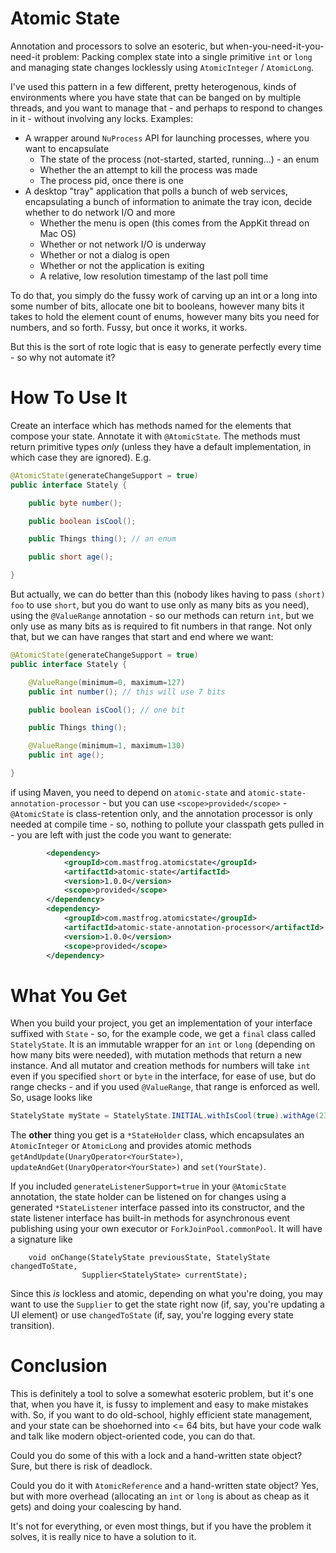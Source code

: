 Atomic State
============

Annotation and processors to solve an esoteric, but when-you-need-it-you-need-it
problem:  Packing complex state into a single primitive `int` or `long` and managing
state changes locklessly using `AtomicInteger` / `AtomicLong`.

I've used this pattern in a few different, pretty heterogenous, kinds of environments
where you have state that can be banged on by multiple threads, and you want to manage
that - and perhaps to respond to changes in it - without involving any locks.  Examples:

  * A wrapper around `NuProcess` API for launching processes, where you want to encapsulate
    * The state of the process (not-started, started, running...) - an enum
    * Whether the an attempt to kill the process was made
    * The process pid, once there is one
  * A desktop "tray" application that polls a bunch of web services, encapsulating a bunch of information to animate the tray icon, decide whether to do network I/O and more
    * Whether the menu is open (this comes from the AppKit thread on Mac OS)
    * Whether or not network I/O is underway
    * Whether or not a dialog is open
    * Whether or not the application is exiting
    * A relative, low resolution timestamp of the last poll time

To do that, you simply do the fussy work of carving up an int or a long into some number of bits,
allocate one bit to booleans, however many bits it takes to hold the element count of enums, however
many bits you need for numbers, and so forth.  Fussy, but once it works, it works.

But this is the sort of rote logic that is easy to generate perfectly every time - so why not automate it?

How To Use It
=============

Create an interface which has methods named for the elements that compose your state.  Annotate it with `@AtomicState`.
The methods must return primitive types *only* (unless they have a default implementation, in which case they are
ignored).  E.g.

```java
@AtomicState(generateChangeSupport = true)
public interface Stately {

    public byte number();

    public boolean isCool();

    public Things thing(); // an enum

    public short age();

}
```

But actually, we can do better than this (nobody likes having to pass `(short) foo` to use `short`, but
you do want to use only as many bits as you need), using the `@ValueRange` annotation - so our methods
can return `int`, but we only use as many bits as is required to fit numbers in that range.  Not only
that, but we can have ranges that start and end where we want:

```java
@AtomicState(generateChangeSupport = true)
public interface Stately {

    @ValueRange(minimum=0, maximum=127)
    public int number(); // this will use 7 bits

    public boolean isCool(); // one bit

    public Things thing();

    @ValueRange(minimum=1, maximum=130)
    public int age();

}
```


if using Maven, you need to depend on `atomic-state` and `atomic-state-annotation-processor` - but you
can use `<scope>provided</scope>` - `@AtomicState` is class-retention only, and the annotation processor
is only needed at compile time - so, nothing to pollute your classpath gets pulled in - you are left with
just the code you want to generate:


```xml
        <dependency>
            <groupId>com.mastfrog.atomicstate</groupId>
            <artifactId>atomic-state</artifactId>
            <version>1.0.0</version>
            <scope>provided</scope>
        </dependency>
        <dependency>
            <groupId>com.mastfrog.atomicstate</groupId>
            <artifactId>atomic-state-annotation-processor</artifactId>
            <version>1.0.0</version>
            <scope>provided</scope>
        </dependency>

```

What You Get
============

When you build your project, you get an implementation of your interface suffixed with `State` - so,
for the example code, we get a `final` class called `StatelyState`.  It is an immutable wrapper
for an `int` or `long` (depending on how many bits were needed), with mutation methods that return a
new instance.  And all mutator and creation methods for numbers will take `int` even if you specified
`short` or `byte` in the interface, for ease of use, but do range checks - and if you used `@ValueRange`,
that range is enforced as well.  So, usage looks like

```java
StatelyState myState = StatelyState.INITIAL.withIsCool(true).withAge(23).withNumber(10)
```

The **other** thing you get is a `*StateHolder` class, which encapsulates an `AtomicInteger` or `AtomicLong`
and provides atomic methods `getAndUpdate(UnaryOperator<YourState>)`, `updateAndGet(UnaryOperator<YourState>)`
and `set(YourState)`.

If you included `generateListenerSupport=true` in your `@AtomicState` annotation, the state holder can be
listened on for changes using a generated `*StateListener` interface passed into its constructor, and the
state listener interface has built-in methods for asynchronous event publishing using your own executor
or `ForkJoinPool.commonPool`.  It will have a signature like


```
    void onChange(StatelyState previousState, StatelyState changedToState,
                Supplier<StatelyState> currentState);
```

Since this *is* lockless and atomic, depending on what you're doing, you may want to use the `Supplier` to
get the state right now (if, say, you're updating a UI element) or use `changedToState` (if, say, you're
logging every state transition).


Conclusion
==========

This is definitely a tool to solve a somewhat esoteric problem, but it's one that, when you have it, is
fussy to implement and easy to make mistakes with.  So, if you want to do old-school, highly efficient
state management, and your state can be shoehorned into <= 64 bits, but have your code walk and talk like
modern object-oriented code, you can do that.

Could you do some of this with a lock and a hand-written state object?  Sure, but there is risk of deadlock.

Could you do it with `AtomicReference` and a hand-written state object?  Yes, but with more overhead (allocating
an `int` or `long` is about as cheap as it gets) and doing your coalescing by hand.

It's not for everything, or even most things, but if you have the problem it solves, it is really nice to have
a solution to it.

